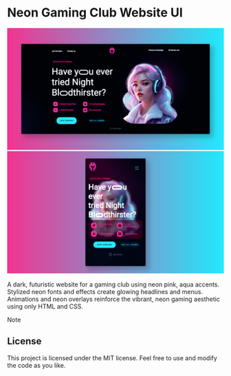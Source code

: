 # Neon Gaming Club Website UI
<img src="https://github.com/Qmirdev/Neon-Gaming-Club-Website-UI/blob/main/doc/1.png">
<img src="https://github.com/Qmirdev/Neon-Gaming-Club-Website-UI/blob/main/doc/2.png">

A dark, futuristic website for a gaming club using neon pink, aqua accents. Stylized neon fonts and effects create glowing headlines and menus. Animations and neon overlays reinforce the vibrant, neon gaming aesthetic using only HTML and CSS.

> [!NOTE]
> ## License
> This project is licensed under the MIT license. Feel free to use and modify the code as you like.



